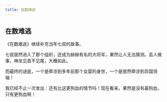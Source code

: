```yaml
---
title: 在数难逃
---
```


## 在数难逃

《在数难逃》继续补充当年七叔的故事。

七叔居然进入了那个组织，还成为赫赫有名的大将军，果然让人无法猜测。高人做事，神龙见首不见尾，大概如此。

而最终的谜底，一个是牵涉到多年前那个女婴的身世，一个是居然牵涉到异国领袖！

我已经不止一次发出：还有比这更狗血的情节吗！现在看来，果然是没有最狗血，只有更狗血啊！